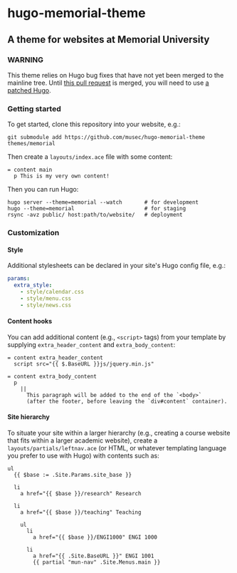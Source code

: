 # hugo-memorial-theme
## A theme for websites at Memorial University

### WARNING

This theme relies on Hugo bug fixes that have not yet been merged to the
mainline tree.
Until [this pull request](https://github.com/spf13/hugo/pull/1216)
is merged, you will need to use
[a patched Hugo](https://github.com/trombonehero/hugo/tree/theme-baseoface).


### Getting started

To get started, clone this repository into your website, e.g.:

```shell
git submodule add https://github.com/musec/hugo-memorial-theme themes/memorial
```

Then create a `layouts/index.ace` file with some content:

```ace
= content main
  p This is my very own content!
```

Then you can run Hugo:

```shell
hugo server --theme=memorial --watch       # for development
hugo --theme=memorial                      # for staging
rsync -avz public/ host:path/to/website/   # deployment
```


### Customization

#### Style

Additional stylesheets can be declared in your site's Hugo config file, e.g.:

```yaml
params:
  extra_style:
    - style/calendar.css
    - style/menu.css
    - style/news.css
```


#### Content hooks

You can add additional content (e.g., `<script>` tags) from your template by
supplying `extra_header_content` and `extra_body_content`:

```ace
= content extra_header_content
  script src="{{ $.BaseURL }}js/jquery.min.js"

= content extra_body_content
  p
    ||
      This paragraph will be added to the end of the `<body>`
      (after the footer, before leaving the `div#content` container).
```


#### Site hierarchy

To situate your site within a larger hierarchy (e.g., creating a course website
that fits within a larger academic website), create a
`layouts/partials/leftnav.ace` (or HTML, or whatever templating language you
prefer to use with Hugo) with contents such as:

```ace
ul
  {{ $base := .Site.Params.site_base }}

  li
    a href="{{ $base }}/research" Research

  li
    a href="{{ $base }}/teaching" Teaching

    ul
      li
        a href="{{ $base }}/ENGI1000" ENGI 1000

      li
        a href="{{ .Site.BaseURL }}" ENGI 1001
        {{ partial "mun-nav" .Site.Menus.main }}
```
